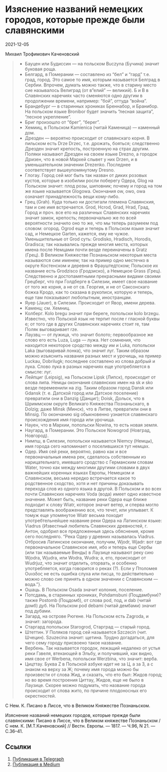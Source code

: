 # Изяснение названий немецких городов, которые прежде были славянскими


<p class="text-end time-holder"><time>2021-12-05</time></p>

Михаил Трофимович Каченовский
> * Бауцен или Будиссин — на польском Buczyna (Бучина) значит буковая
       роща.
> * Белгард, в Померании — составлено из “бел” и “гард” т.е. град,
       город. Это самое то имя, которым называется Белград в Сербии.
       Впрочем, думать можно также, что в старину место сие называлось
       Beлиград (от в”елий” — великий). Б и В в Славянских наречиях часто
       сменяются одно другим в продолжении времени, например: “бой”,
       оттуда “война”.
> * Брандебург — в старинных хрониках Бреннабор, и Бранибор. На
       польском языке Bronibor будет значить “лесная защита”, “лесное
       укрепление”.
> * Бриг произошло от “брег”, “берег”.
> * Хемииц, в Польском Kamienica (читай Каменица) — каменный дом.
> * Дрезден — вероятно происходит от славянскаго корня. В пильском есть
       Drze Drzec, т.е. дрожать, бояться; следственно Дрезден значит
       крепость, построенную на страх другим. Поляки называют Дрезден на
       своем языке Drezno, a городок Дризен, что в новой Мархей слывет y
       них Drzen, и в уменьшательном значении Drezenko. Последнее
       соответствует вышеупомянутому Dresno.
> * Глогау. Город сей мог быть так назван от диких розовых кустов,
       которые в изобилии росли поберегу Одера, Glog на Польском значит:
       плод розы, шиповник; почему и город на том же языке называется
       Glogowa. Окончания ow, owo, owa означает принадлежность вещи
       кому-либо.
> * Грец (Grah). Куда только ни достигали племена Славянския, там и сие
       имя встречается. Grod, Hcrod, Grad, Hrad, Град, Город и проч. все
       ето на различных Славянских наречиях значит замок, крепость;
       первоначально же по всей вероятности значило оно то же, что мы
       теперь разумеем под словом: огород. Ogrod еще и теперь в Польском
       языке значит сад, и Немецкое Garten, кажется, ему не чужое.
       Уменьшительные от Grod суть: Grodisko, Hradisch, Horodis, Gradisca;
       так назывались прежде многия места, которых имена после Немцами
       почти везде переиначены в Gratz (Грец). В Великом Княжестве
       Познаньском некоторыя места называются сим именем; так на пример
       одно местечко в округе Костенском и деревня в Фрауштедтском;
       Польское их название есть Grodzisco (Гродзиско), a Немецкое Grass
       (Грец). Следственно и достопамятными прекрасными видами своими
       Грецберг, что при Голдберге в Силезии, имеет свое название от того
       же корня, a не от св. Георгия, и не от Саксонскаго божка Кродо, как
       то сказана в рукописи, которую и теперь, еще там показывают
       любопытным, иностранцам.
> * Яуер (Jauer), в Силезии. Происходит от Явор, имени дерева.
> * Каменц; см. Хемниц.
> * Колберг. Kolo bregu значит при береге, попольски kolo brzegu.
       Известно, что Польской язык не терпит после r гласной буквы e; от
       того где в других Славянских наречиях стоит re, там Поляк
       выговаривает rze.
> * Лаузвц — от лужица, что значит болото; первообразное же слово его
       есть Luza, Luga — лужа. Нет сомнения, что находится некоторое
       сродство между им и Luka, попольски Laka (выговаривай лонка), что
       значит луг. Таким образом можно изъяснить названия разных мест и
       урочищь, на пример Luckau, Dobrilugk; последнее составлено из слова
       добрый и лука. Слово лука в разных наречиях еще употребляется в
       смысле: луг.
> * Лейпциг (Leipsig), на Польском Lipsk (Липск), происходит от слова
       липа. Немцы окончания славянских имен на sk и sko везде перемеенили
       на zig. Таким образом город Dansk или Gdansk (т. e. Датской город
       или Датское поселение) превратили они в Danzig (Данциг); Doisk,
       Дольск, что в Шриммском округе Великаго Княжества Познаньскаго, в
       Dolzig; даже Minsk (Минск), что в Литве, превратили они в Minsig.
       По окончанию sig обыкновенно узнается славянскаго происхождения имя
       города или урочища.
> * Науен, что в Мархии, попольски Nowina, то есть новая земля.
> * Наугард, в Померании. Это Польское Nowogrod (Новград, Новгород).
> * Нимпш, в Силезии, попольски называется Niemcy (Немцы), имя города
       сего напоминает о поселившихся тут немцах.
> * Одер. Имя сей реки, вероятно, равно как и все первоначальныя имена
       рек, сделалось собственным из нарицательнаго, имевшаго сродство с
       Германским словам Water, точно как между многими другими словами в
       двух важнейших коренных языках Европы, Немецком и Славянском,
       весьма нередко встречается какое то родственное сходство, хотя и
       нет причины доказывать перехода слов из одного языка в другой. В
       Польском и во всех почти Славянских наречиях Voda (вода) имеет одно
       известное значение. Может быть, название реки Одера еще ближе
       подходит к слову Wiatr, которое значит ветер, и сперва могло
       представлять воображению все, что течет, или уплывает. К томуж еще
       упомянутое Wiatr весьма походит употребтельнейшее название реки
       Одера на Латинском языке: Viadrus {Известный любитель Славянских
       древностей, г. Антон, одобрил все предложенныя здесь обяснения,
       кроме сего последняго. “Река Одер у древних называлась Viadrus.
       Отбросив Латинское окончание, получим, Wjodr, Wjadr: вот где
       первоначальное Славянское имя, ибо и теперь еще Сербы (или так
       называемые Венды) в Лаузице называют реку сию Wjodra, Wjudra, или
       Wodra, Wudra; а, ето, происходит от Wudrjuz, что значит отделить,
       оторвать, и особенно употребляется, когда говорится о реках (?).
       Если y Птоломея Ουιαδος не есть ошибка слуха или писца, то
       действительно можно слово сие принять в одном значении с Славянским
       — вода.”}.
> * Ошаць. В Польском Osada значит колония, поселение.
> * Потсдамь, в старинных хрониках, Pohdamsbuni (Поцдамбуни)? также
       Postomb (Поцдомб), от слова pod, под, и dab (читай домб) дуб. На
       Польском pod debami (читай дембами) значит под дубами.
> * Загард, на острове Рюгене. На Польском есть Zagroda, и значит:
       загорода.
> * Старгард попольски Starogrod, Старград — старый город.
> * Штеттин. У Поляков город сей называется Szczecin (чит. Шчецин).
       Szuzecina значит: щетина. Трудно догадаться, для чего сему городу
       присвоено такое название.
> * Вербень. Так называется городок, лежащий недалеко от устья реки
       Гзвеля, втекающей в Эльбу, и получивший, как видно, имя свое от
       Werbena, попольски Werzbina, что значит: верба.
> * Цицттау. Буква Z в Польской азбуке идет не за Ц, a за З, а с знаком
       на верху за Ж; почему имя города можно бы произвести от слова Жид,
       и сказать, что ето был: Жидов город; но во время построения Циттау,
       Жидов, еще не было в Лаузице. Скорее можно подумать, что название
       города происходит от слова жито, по причине плодоносных его
       окрестностей.

С Нем. К. Писано в Лиссе, что в Великом Княжестве Познаньском.

Изяснение названий немецких городов, которые прежде были славянскими:
Писано в Лиссе, что в Великом княжестве Познаньском / С нем. К.
[М.Т.Каченовский] // Вестн. Европы. — 1817. — Ч.96, N 21. — С.36–41.


## Ссылки

1. [Публикация в Telegraph](https://telegra.ph/Izyasnenie-nazvanij-nemeckih-gorodov-kotorye-prezhde-byli-slavyanskimi-12-05)
1. [Публикация в Medium](https://yababay.medium.com/изяснение-названий-немецких-городов-которые-прежде-были-славянскими-f183f3154553)

